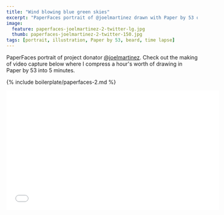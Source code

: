 ```yaml
---
title: "Wind blowing blue green skies"
excerpt: "PaperFaces portrait of @joelmartinez drawn with Paper by 53 on an iPad."
image: 
  feature: paperfaces-joelmartinez-2-twitter-lg.jpg
  thumb: paperfaces-joelmartinez-2-twitter-150.jpg
tags: [portrait, illustration, Paper by 53, beard, time lapse]
---
```


PaperFaces portrait of project donator [@joelmartinez](http://twitter.com/joelmartinez). Check out the making of video capture below where I compress a hour's worth of drawing in Paper by 53 into 5 minutes.

{% include boilerplate/paperfaces-2.md %}

<iframe width="560" height="315" src="//www.youtube.com/embed/WjmQYBgHjFI" frameborder="0"> </iframe>
